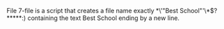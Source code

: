 File 7-file is a script that creates a file name exactly \*\\'"Best School"\'\\*$\?\*\*\*\*\*:) containing the text Best School ending by a new line.
